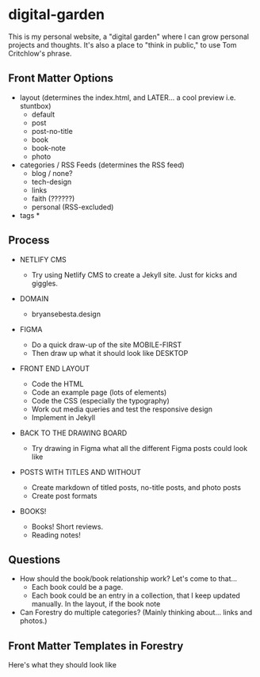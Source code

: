 # digital-garden

This is my personal website, a "digital garden" where I can grow personal projects and thoughts. It's also a place to "think in public," to use Tom Critchlow's phrase.

## Front Matter Options

* layout (determines the index.html, and LATER... a cool preview i.e. stuntbox)
    * default
    * post
    * post-no-title
    * book
    * book-note
    * photo
* categories / RSS Feeds (determines the RSS feed)
    * blog / none?
    * tech-design
    * links
    * faith (??????)
    * personal (RSS-excluded)
* tags
    * 

## Process

* NETLIFY CMS
    * Try using Netlify CMS to create a Jekyll site. Just for kicks and giggles.
* DOMAIN
    * bryansebesta.design

* FIGMA
    * Do a quick draw-up of the site MOBILE-FIRST
    * Then draw up what it should look like DESKTOP
* FRONT END LAYOUT
    * Code the HTML
    * Code an example page (lots of elements)
    * Code the CSS (especially the typography)
    * Work out media queries and test the responsive design
    * Implement in Jekyll
* BACK TO THE DRAWING BOARD
    * Try drawing in Figma what all the different Figma posts could look like
* POSTS WITH TITLES AND WITHOUT
    * Create markdown of titled posts, no-title posts, and photo posts
    * Create post formats
* BOOKS!
    * Books! Short reviews.
    * Reading notes!

## Questions

* How should the book/book relationship work? Let's come to that... 
    * Each book could be a page.
    * Each book could be an entry in a collection, that I keep updated manually. In the layout, if the book note
* Can Forestry do multiple categories? (Mainly thinking about... links and photos.)

## Front Matter Templates in Forestry

Here's what they should look like

